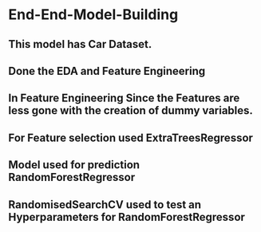 # End-End-Model-Building

## This model has Car Dataset.

## Done the EDA and Feature Engineering 

## In Feature Engineering Since the Features are less gone with the creation of dummy variables.

## For Feature selection used ExtraTreesRegressor

## Model used for prediction RandomForestRegressor

## RandomisedSearchCV used to test an Hyperparameters for RandomForestRegressor
